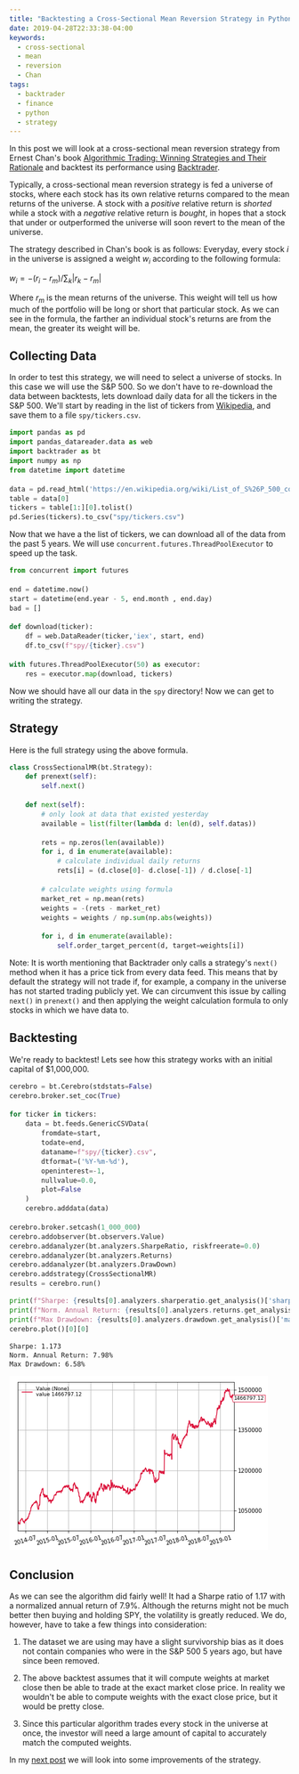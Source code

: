 ```yaml
---
title: "Backtesting a Cross-Sectional Mean Reversion Strategy in Python"
date: 2019-04-28T22:33:38-04:00
keywords:
  - cross-sectional
  - mean
  - reversion
  - Chan
tags:
  - backtrader
  - finance
  - python
  - strategy
---
```


In this post we will look at a cross-sectional mean reversion strategy from Ernest Chan's book [Algorithmic Trading: Winning Strategies and Their Rationale](https://amzn.to/2VptDjd) and backtest its performance using [Backtrader](https://www.backtrader.com/).

Typically, a cross-sectional mean reversion strategy is fed a universe of stocks, where each stock has its own relative returns compared to the mean returns of the universe. A stock with a _positive_ relative return is _shorted_ while a stock with a _negative_ relative return is _bought_, in hopes that a stock that under or outperformed the universe will soon revert to the mean of the universe.

The strategy described in Chan's book is as follows: Everyday, every stock $i$ in the universe is assigned a weight $w_i$ according to the following formula:

$w_i = -(r_i - r_m) / \sum_k | r_k - r_m|$

Where $r_m$ is the mean returns of the universe. This weight will tell us how much of the portfolio will be long or short that particular stock. As we can see in the formula, the farther an individual stock's returns are from the mean, the greater its weight will be.

## Collecting Data

In order to test this strategy, we will need to select a universe of stocks. In this case we will use the S&P 500. So we don't have to re-download the data between backtests, lets download daily data for all the tickers in the S&P 500. We'll start by reading in the list of tickers from [Wikipedia](https://en.wikipedia.org/wiki/List_of_S%26P_500_companies), and save them to a file `spy/tickers.csv`.

```python
import pandas as pd
import pandas_datareader.data as web
import backtrader as bt
import numpy as np
from datetime import datetime

data = pd.read_html('https://en.wikipedia.org/wiki/List_of_S%26P_500_companies')
table = data[0]
tickers = table[1:][0].tolist()
pd.Series(tickers).to_csv("spy/tickers.csv")
```

Now that we have a the list of tickers, we can download all of the data from the past 5 years. We will use `concurrent.futures.ThreadPoolExecutor` to speed up the task.

```python
from concurrent import futures

end = datetime.now()
start = datetime(end.year - 5, end.month , end.day)
bad = []

def download(ticker):
    df = web.DataReader(ticker,'iex', start, end)
    df.to_csv(f"spy/{ticker}.csv")

with futures.ThreadPoolExecutor(50) as executor:
    res = executor.map(download, tickers)

```

Now we should have all our data in the `spy` directory! Now we can get to writing the strategy.

## Strategy

Here is the full strategy using the above formula.

```python
class CrossSectionalMR(bt.Strategy):
    def prenext(self):
        self.next()

    def next(self):
        # only look at data that existed yesterday
        available = list(filter(lambda d: len(d), self.datas))

        rets = np.zeros(len(available))
        for i, d in enumerate(available):
            # calculate individual daily returns
            rets[i] = (d.close[0]- d.close[-1]) / d.close[-1]

        # calculate weights using formula
        market_ret = np.mean(rets)
        weights = -(rets - market_ret)
        weights = weights / np.sum(np.abs(weights))

        for i, d in enumerate(available):
            self.order_target_percent(d, target=weights[i])
```

Note: It is worth mentioning that Backtrader only calls a strategy's `next()` method when it has a price tick from every data feed. This means that by default the strategy will not trade if, for example, a company in the universe has not started trading publicly yet. We can circumvent this issue by calling `next()` in `prenext()` and then applying the weight calculation formula to only stocks in which we have data to.

## Backtesting

We're ready to backtest! Lets see how this strategy works with an initial capital of \$1,000,000.

```python
cerebro = bt.Cerebro(stdstats=False)
cerebro.broker.set_coc(True)

for ticker in tickers:
    data = bt.feeds.GenericCSVData(
        fromdate=start,
        todate=end,
        dataname=f"spy/{ticker}.csv",
        dtformat=('%Y-%m-%d'),
        openinterest=-1,
        nullvalue=0.0,
        plot=False
    )
    cerebro.adddata(data)

cerebro.broker.setcash(1_000_000)
cerebro.addobserver(bt.observers.Value)
cerebro.addanalyzer(bt.analyzers.SharpeRatio, riskfreerate=0.0)
cerebro.addanalyzer(bt.analyzers.Returns)
cerebro.addanalyzer(bt.analyzers.DrawDown)
cerebro.addstrategy(CrossSectionalMR)
results = cerebro.run()
```

```python
print(f"Sharpe: {results[0].analyzers.sharperatio.get_analysis()['sharperatio']:.3f}")
print(f"Norm. Annual Return: {results[0].analyzers.returns.get_analysis()['rnorm100']:.2f}%")
print(f"Max Drawdown: {results[0].analyzers.drawdown.get_analysis()['max']['drawdown']:.2f}%")
cerebro.plot()[0][0]
```

    Sharpe: 1.173
    Norm. Annual Return: 7.98%
    Max Drawdown: 6.58%

![png](output_18_1.png)

## Conclusion

As we can see the algorithm did fairly well! It had a Sharpe ratio of 1.17 with a normalized annual return of 7.9%. Although the returns might not be much better then buying and holding SPY, the volatility is greatly reduced. We do, however, have to take a few things into consideration:

1. The dataset we are using may have a slight survivorship bias as it does not contain companies who were in the S&P 500 5 years ago, but have since been removed.

2. The above backtest assumes that it will compute weights at market close then be able to trade at the exact market close price. In reality we wouldn't be able to compute weights with the exact close price, but it would be pretty close.

3. Since this particular algorithm trades every stock in the universe at once, the investor will need a large amount of capital to accurately match the computed weights.

In my [next post](/2019/05/improving-cross-sectional-mean-reversion-strategy-in-python/) we will look into some improvements of the strategy.
